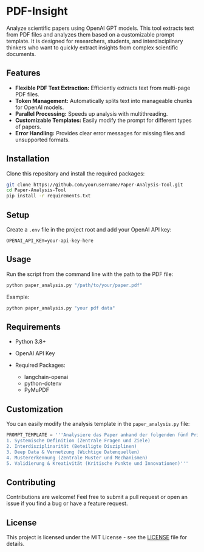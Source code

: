# PDF-Insight

Analyze scientific papers using OpenAI GPT models. This tool extracts text from PDF files and analyzes them based on a customizable prompt template. It is designed for researchers, students, and interdisciplinary thinkers who want to quickly extract insights from complex scientific documents.

## Features

* **Flexible PDF Text Extraction:** Efficiently extracts text from multi-page PDF files.
* **Token Management:** Automatically splits text into manageable chunks for OpenAI models.
* **Parallel Processing:** Speeds up analysis with multithreading.
* **Customizable Templates:** Easily modify the prompt for different types of papers.
* **Error Handling:** Provides clear error messages for missing files and unsupported formats.

## Installation

Clone this repository and install the required packages:

```bash
git clone https://github.com/yourusername/Paper-Analysis-Tool.git
cd Paper-Analysis-Tool
pip install -r requirements.txt
```

## Setup

Create a `.env` file in the project root and add your OpenAI API key:

```
OPENAI_API_KEY=your-api-key-here
```

## Usage

Run the script from the command line with the path to the PDF file:

```bash
python paper_analysis.py "/path/to/your/paper.pdf"
```

Example:

```bash
python paper_analysis.py "your pdf data"
```

## Requirements

* Python 3.8+
* OpenAI API Key
* Required Packages:

  * langchain-openai
  * python-dotenv
  * PyMuPDF

## Customization

You can easily modify the analysis template in the `paper_analysis.py` file:

```python
PROMPT_TEMPLATE = '''Analysiere das Paper anhand der folgenden fünf Prinzipien:
1. Systemische Definition (Zentrale Fragen und Ziele)
2. Interdisziplinarität (Beteiligte Disziplinen)
3. Deep Data & Vernetzung (Wichtige Datenquellen)
4. Mustererkennung (Zentrale Muster und Mechanismen)
5. Validierung & Kreativität (Kritische Punkte und Innovationen)'''
```

## Contributing

Contributions are welcome! Feel free to submit a pull request or open an issue if you find a bug or have a feature request.

## License

This project is licensed under the MIT License - see the [LICENSE](LICENSE) file for details.
